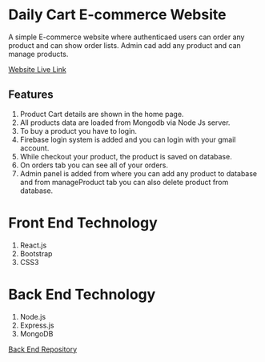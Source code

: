 # Daily Cart E-commerce Website
A simple E-commerce website where authenticaed users can order any product and can show order lists. Admin cad add any product and can manage products.

[Website Live Link](https://daily-cart-ashikur.web.app/)

## Features
1. Product Cart details are shown in the home page.
2. All products data are loaded from Mongodb via Node Js server.
3. To buy a product you have to login.
4. Firebase login system is added and you can login with your gmail account.
5. While checkout your product, the product is saved on database.
6. On orders tab you can see all of your orders.
7. Admin panel is added from where you can add any product to database and from manageProduct tab you can also delete product from database.

# Front End Technology
1. React.js
2. Bootstrap 
3. CSS3

# Back End Technology
1. Node.js
2. Express.js
3. MongoDB

[Back End Repository](https://github.com/developerashikur01/daily-cart-server)
